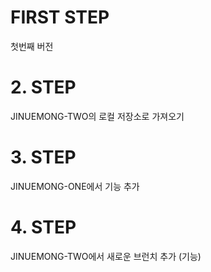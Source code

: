 # FIRST STEP

첫번째 버전 

# 2. STEP

JINUEMONG-TWO의 로컬 저장소로 가져오기 

# 3. STEP

JINUEMONG-ONE에서 기능 추가 

# 4. STEP

JINUEMONG-TWO에서 새로운 브런치 추가 (기능)